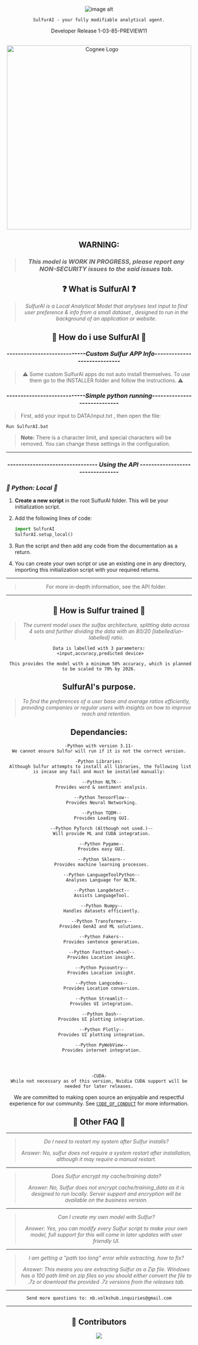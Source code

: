 <div align="center">

![image alt](https://github.com/notvolks/SulfurAI-1.3/blob/main/GitHub/images/sulfurai_txt.png?raw=true)

`SulfurAI - your fully modifiable analytical agent.`

Developer Release 1-03-85-PREVIEW11

  <br />

<a href="https://github.com/topoteretes/cognee">
  <img src="https://github.com/notvolks/SulfurAI-1.3/blob/main/GitHub/images/sulfurai_desc.png?raw=true" alt="Cognee Logo" height="500">
</a>
  
 
## WARNING:
> ### _This model is WORK IN PROGRESS, please report any NON-SECURITY issues to the said issues tab._

## ❓ What is SulfurAI ❓

> _SulfurAI is a Local Analytical Model that anylyses text input to find user preference & info from a small dataset , designed to run in the background of an application or website._

## 🤔 How do i use SulfurAI 🤔

### _----------------------------Custom Sulfur APP Info----------------------------_


> ⚠️ Some custom SulfurAI apps do not auto install themselves. To use them go to the INSTALLER folder and follow the instructions. ⚠️


### _----------------------------Simple python running----------------------------_

<div align="left">
  
> First, add your input to DATA/input.txt
>, then open the file:
> 
 `Run SulfurAI.bat`

> **Note:** There is a character limit, and special characters will be removed. You can change these settings in the configuration.

---

<div align="center">

### _-------------------------------- Using the API --------------------------------_

</div>

<div align="left">


### _🐍 Python: Local 🐍_

1. **Create a new script** in the root SulfurAI folder. This will be your initialization script.

2. Add the following lines of code:

   ```python
   import SulfurAI
   SulfurAI.setup_local()
   ```

3. Run the script and then add any code from the documentation as a return.

4. You can create your own script or use an existing one in any directory, importing this initialization script with your required returns.

<div align="center">

---

> For more in-depth information, see the API folder.

---

## 🔨 How is Sulfur trained 🔨

> _The current model uses the sulfax architecture, splitting data across 4 sets and further dividing the data with an 80/20 [labelled/un-labelled] ratio._

```
Data is labelled with 3 parameters:
 <input,accuracy,predicted device>

 This provides the model with a minimum 50% accuracy, which is planned to be scaled to 70% by 2026.
```

## SulfurAI's purpose.

> _To find the preferences of a user base and average ratios efficiently, providing companies or regular users with insights on how to improve reach and retention._

## Dependancies:

```
-Python with version 3.11-
We cannot ensure Sulfur will run if it is not the correct version.

-Python Libraries:
 Although Sulfur attempts to install all libraries, the following list is incase any fail and must be installed manually:

  --Python NLTK--
  Provides word & sentiment analysis.

  --Python TensorFlow--
  Provides Neural Networking.

  --Python TQDM--
  Provides Loading GUI.

  --Python PyTorch (Although not used.)--
  Will provide ML and CUDA integration.

  --Python Pygame--
  Provides easy GUI.

  --Python Sklearn--
  Provides machine learning processes.

  --Python LanguageToolPython--
  Analyses Language for NLTK.

  --Python Langdetect--
  Assists LanguageTool.

  --Python Numpy--
  Handles datasets efficiently.

  --Python Transformers--
  Provides GenAI and ML solutions.

  --Python Fakers--
  Provides sentence generation.

  --Python Fasttext-wheel--
  Provides Location insight.

  --Python Pycountry--
  Provides Location insight.

  --Python Langcodes--
  Provides Location conversion.

  --Python Streamlit--
  Provides UI integration.

  --Python Dash--
  Provides UI plotting integration.

  --Python Plotly--
  Provides UI plotting integration.

  --Python PyWebView--
  Provides internet integration.




-CUDA-
While not necessary as of this version, Nvidia CUDA support will be needed for later releases.
```

We are committed to making open source an enjoyable and respectful experience for our community. See <a href="https://github.com/notvolks/SulfurAI-1.3/blob/7659173774ff6fc09db1a1a957fa08d0f45bfea8/CODE_OF_CONDUCT.md"><code>CODE_OF_CONDUCT</code></a> for more information.

## 💬 Other FAQ 💬

---

> _Do I need to restart my system after Sulfur installs?_
> 
> _Answer: No, sulfur does *not* require a system restart after installation, although it may require a manual restart._

---

> _Does Sulfur encrypt my cache/training data?_
> 
> _Answer: No, Sulfur does *not* encrypt cache/training_data as it is designed to run locally. Server support and encryption will be available on the business version._

---

> _Can I create my own model with Sulfur?_
> 
> _Answer: Yes, you can modify every Sulfur script to make your own model, full support for this will come in later updates with user friendly UI._


---

> _I am getting a "path too long" error while extracting, how to fix?_
> 
> _Answer: This means you are extracting Sulfur as a Zip file. Windows has a 100 path limit on zip files so you should either convert the file to .7z or download the provided .7z versions from the releases tab._


---

`Send more questions to: nb.volkshub.inquiries@gmail.com`

---

## 💫 Contributors

<a href="https://github.com/notvolks/SulfurAI-1.3/graphs/contributors">
  <img src="https://contrib.rocks/image?repo=notvolks/SulfurAI-1.3" />
</a>
